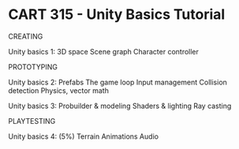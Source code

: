 # CART 315 - Unity Basics Tutorial

CREATING

Unity basics 1: 
3D space
Scene graph
Character controller

PROTOTYPING

Unity basics 2:
Prefabs
The game loop
Input management
Collision detection
Physics, vector math

Unity basics 3:
Probuilder & modeling
Shaders & lighting
Ray casting

PLAYTESTING 

Unity basics 4: (5%)
Terrain
Animations
Audio
